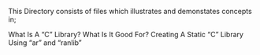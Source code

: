 This Directory consists of files which illustrates and demonstates concepts in;

What Is A “C” Library? What Is It Good For?
Creating A Static “C” Library Using “ar” and “ranlib”

